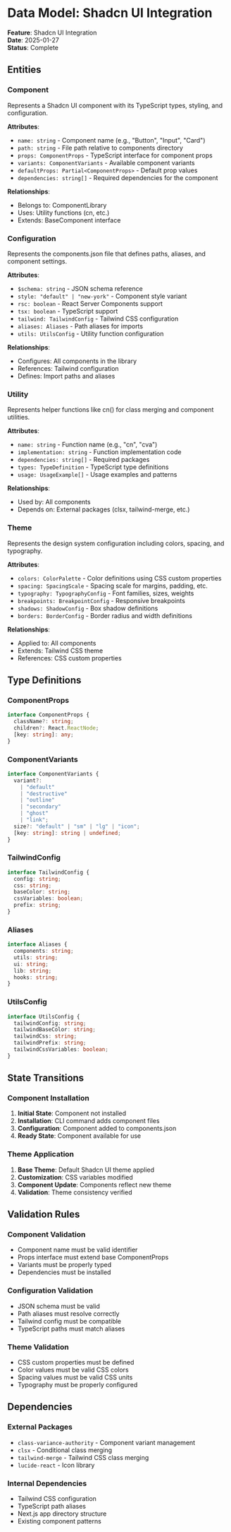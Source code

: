 # Data Model: Shadcn UI Integration

**Feature**: Shadcn UI Integration  
**Date**: 2025-01-27  
**Status**: Complete

## Entities

### Component

Represents a Shadcn UI component with its TypeScript types, styling, and configuration.

**Attributes**:

- `name: string` - Component name (e.g., "Button", "Input", "Card")
- `path: string` - File path relative to components directory
- `props: ComponentProps` - TypeScript interface for component props
- `variants: ComponentVariants` - Available component variants
- `defaultProps: Partial<ComponentProps>` - Default prop values
- `dependencies: string[]` - Required dependencies for the component

**Relationships**:

- Belongs to: ComponentLibrary
- Uses: Utility functions (cn, etc.)
- Extends: BaseComponent interface

### Configuration

Represents the components.json file that defines paths, aliases, and component settings.

**Attributes**:

- `$schema: string` - JSON schema reference
- `style: "default" | "new-york"` - Component style variant
- `rsc: boolean` - React Server Components support
- `tsx: boolean` - TypeScript support
- `tailwind: TailwindConfig` - Tailwind CSS configuration
- `aliases: Aliases` - Path aliases for imports
- `utils: UtilsConfig` - Utility function configuration

**Relationships**:

- Configures: All components in the library
- References: Tailwind configuration
- Defines: Import paths and aliases

### Utility

Represents helper functions like cn() for class merging and component utilities.

**Attributes**:

- `name: string` - Function name (e.g., "cn", "cva")
- `implementation: string` - Function implementation code
- `dependencies: string[]` - Required packages
- `types: TypeDefinition` - TypeScript type definitions
- `usage: UsageExample[]` - Usage examples and patterns

**Relationships**:

- Used by: All components
- Depends on: External packages (clsx, tailwind-merge, etc.)

### Theme

Represents the design system configuration including colors, spacing, and typography.

**Attributes**:

- `colors: ColorPalette` - Color definitions using CSS custom properties
- `spacing: SpacingScale` - Spacing scale for margins, padding, etc.
- `typography: TypographyConfig` - Font families, sizes, weights
- `breakpoints: BreakpointConfig` - Responsive breakpoints
- `shadows: ShadowConfig` - Box shadow definitions
- `borders: BorderConfig` - Border radius and width definitions

**Relationships**:

- Applied to: All components
- Extends: Tailwind CSS theme
- References: CSS custom properties

## Type Definitions

### ComponentProps

```typescript
interface ComponentProps {
  className?: string;
  children?: React.ReactNode;
  [key: string]: any;
}
```

### ComponentVariants

```typescript
interface ComponentVariants {
  variant?:
    | "default"
    | "destructive"
    | "outline"
    | "secondary"
    | "ghost"
    | "link";
  size?: "default" | "sm" | "lg" | "icon";
  [key: string]: string | undefined;
}
```

### TailwindConfig

```typescript
interface TailwindConfig {
  config: string;
  css: string;
  baseColor: string;
  cssVariables: boolean;
  prefix: string;
}
```

### Aliases

```typescript
interface Aliases {
  components: string;
  utils: string;
  ui: string;
  lib: string;
  hooks: string;
}
```

### UtilsConfig

```typescript
interface UtilsConfig {
  tailwindConfig: string;
  tailwindBaseColor: string;
  tailwindCss: string;
  tailwindPrefix: string;
  tailwindCssVariables: boolean;
}
```

## State Transitions

### Component Installation

1. **Initial State**: Component not installed
2. **Installation**: CLI command adds component files
3. **Configuration**: Component added to components.json
4. **Ready State**: Component available for use

### Theme Application

1. **Base Theme**: Default Shadcn UI theme applied
2. **Customization**: CSS variables modified
3. **Component Update**: Components reflect new theme
4. **Validation**: Theme consistency verified

## Validation Rules

### Component Validation

- Component name must be valid identifier
- Props interface must extend base ComponentProps
- Variants must be properly typed
- Dependencies must be installed

### Configuration Validation

- JSON schema must be valid
- Path aliases must resolve correctly
- Tailwind config must be compatible
- TypeScript paths must match aliases

### Theme Validation

- CSS custom properties must be defined
- Color values must be valid CSS colors
- Spacing values must be valid CSS units
- Typography must be properly configured

## Dependencies

### External Packages

- `class-variance-authority` - Component variant management
- `clsx` - Conditional class merging
- `tailwind-merge` - Tailwind CSS class merging
- `lucide-react` - Icon library

### Internal Dependencies

- Tailwind CSS configuration
- TypeScript path aliases
- Next.js app directory structure
- Existing component patterns
